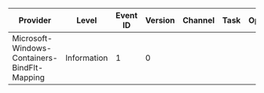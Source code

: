 Provider                                      |  Level        |  Event ID  |  Version  |  Channel  |  Task  |  Opcode  |  Keyword            |  Message
----------------------------------------------|---------------|------------|-----------|-----------|--------|----------|---------------------|-----------------------------------
Microsoft-Windows-Containers-BindFlt-Mapping  |  Information  |  1         |  0        |           |        |          |  BindFltDiagnostic  |  source: {Source} target: {Target}